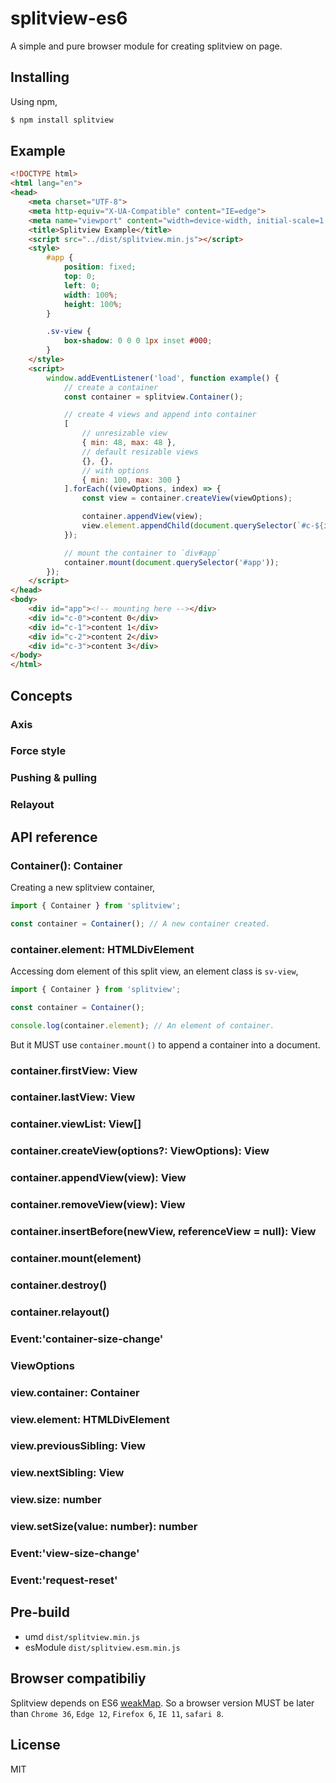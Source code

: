 # splitview-es6
A simple and pure browser module for creating splitview on page.

## Installing
Using npm,
```bash
$ npm install splitview
```
## Example
```html
<!DOCTYPE html>
<html lang="en">
<head>
	<meta charset="UTF-8">
	<meta http-equiv="X-UA-Compatible" content="IE=edge">
	<meta name="viewport" content="width=device-width, initial-scale=1.0">
	<title>Splitview Example</title>
	<script src="../dist/splitview.min.js"></script>
	<style>
		#app {
			position: fixed;
			top: 0;
			left: 0;
			width: 100%;
			height: 100%;
		}

		.sv-view {
			box-shadow: 0 0 0 1px inset #000;
		}
	</style>
	<script>
		window.addEventListener('load', function example() {
			// create a container
			const container = splitview.Container();

			// create 4 views and append into container
			[
				// unresizable view
				{ min: 48, max: 48 },
				// default resizable views
				{}, {},
				// with options
				{ min: 100, max: 300 }
			].forEach((viewOptions, index) => {
				const view = container.createView(viewOptions);

				container.appendView(view);
				view.element.appendChild(document.querySelector(`#c-${index}`));
			});

			// mount the container to `div#app`
			container.mount(document.querySelector('#app'));
		});
	</script>
</head>
<body>
	<div id="app"><!-- mounting here --></div>
	<div id="c-0">content 0</div>
	<div id="c-1">content 1</div>
	<div id="c-2">content 2</div>
	<div id="c-3">content 3</div>
</body>
</html>
```

## Concepts

### Axis

### Force style

### Pushing & pulling

### Relayout

## API reference

### **Container()**: Container
Creating a new splitview container,
```js
import { Container } from 'splitview';

const container = Container(); // A new container created.
```

### **container.element**: HTMLDivElement
Accessing dom element of this split view, an element class is `sv-view`,
```js
import { Container } from 'splitview';

const container = Container();

console.log(container.element); // An element of container.
```
But it MUST use `container.mount()` to append a container into a document.

### **container.firstView**: View

### **container.lastView**: View

### **container.viewList**: View[]

### **container.createView(options?: ViewOptions)**: View

### **container.appendView(view)**: View

### **container.removeView(view)**: View

### **container.insertBefore(newView, referenceView = null)**: View

### **container.mount(element)**

### **container.destroy()**

### **container.relayout()**

### Event:**'container-size-change'**

### **ViewOptions**

### **view.container**: Container

### **view.element**: HTMLDivElement

### **view.previousSibling**: View

### **view.nextSibling**: View

### **view.size**: number

### **view.setSize(value: number)**: number

### Event:**'view-size-change'**

### Event:**'request-reset'**

## Pre-build

* umd `dist/splitview.min.js`
* esModule `dist/splitview.esm.min.js`
## Browser compatibiliy
Splitview depends on ES6 [weakMap](https://developer.mozilla.org/zh-CN/docs/Web/JavaScript/Reference/Global_Objects/WeakMap). So a browser version MUST be later than `Chrome 36`, `Edge 12`, `Firefox 6`, `IE 11`, `safari 8`.

## License
MIT